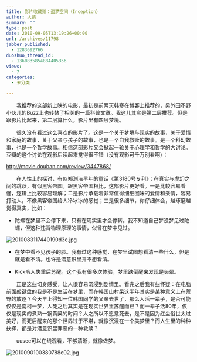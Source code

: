 ```yaml
---
title: 影片收藏架：盗梦空间（Inception）
author: 大鹏
summary: ""
type: post
date: 2010-09-05T13:19:26+00:00
url: /archives/11798
jabber_published:
  - 1283692766
duoshuo_thread_id:
  - 1360835854884405356
views:
  - 7
categories:
  - 未分类

---
```

　　我推荐的这部新上映的电影，最初是前两天韩寒在博客上推荐的，另外田不野小伙儿的Buzz上也转帖了相关的一篇科普文章。我这儿其实是第二层推荐。但是跟影片比起来，第二层算什么，影片里有四层梦境。
  
　　很久没有看过这么喜欢的影片了。这是一个关于梦境与现实的故事，关于爱情和家庭的故事，关于父亲与孩子的故事，也是一个自我救赎的故事。是一个科幻故事，也是一个哲学故事。相信这部影片又会掀起一轮关于心理学和哲学的大讨论。豆瓣的这个讨论在观影后读起来觉得很不错（没有观影可千万别看啊）：
  
<http://movie.douban.com/review/3447868/>
  
　　在人性上的探讨，有似郑渊洁早年的童话《第3180号专利》；在真实与虚幻之间的跳跃，有似黑客帝国。跟黑客帝国相比，这部影片更好看。一是比较容易看懂，逻辑上比较容易理解；二是影片承载着非常值得细细回味的爱情和亲情，容易打动人，不像黑客帝国给人冷冰冰的感觉；三是很多细节，你仔细体会，越琢磨越觉得真实，比如：

  * 陀螺在梦里不会停下来，只有在现实里才会停转。我不知道自己梦没梦见过陀螺，但这种违背物理原理的事情，似曾在梦中见过。

![2010083117440190d3e.jpg][1]

  * 在梦中看不见孩子的脸。我有过这种感觉，在梦里试图想看清一些什么，但是就是看不清。也许是潜意识里并不想看清。

  * Kick令人失重后苏醒。这个我有很多次体验，梦里跌倒醒来发现是头晕。

　　正是这些切身感受，让人很容易沉浸到剧情里。看完之后我有些怀疑：在电脑前面敲键盘的我是不是生活在梦里，而在韩国山村呆这半年其实是某种意义上在荒野的放逐？今天早上得知一位韩国同学的父亲去世了，那么人活一辈子，是否可能仅仅是南柯一梦，人死之后其实是在现实世界里苏醒而已？而一辈子活80年，仅仅是现实的煮熟一锅黄粱的时间？人之所以不愿意死去，是不是因为红尘俗世太过美好，而死后醒来的那个世界过于不堪，就像沉浸在一个美梦里？而人生里的种种抉择，都是对潜意识里罪恶的一种救赎？
  
　　uusee可以在线观看，不够清晰，就像做梦。

![2010090100380788c02.jpg][2]

 [1]: http://img3.cache.netease.com/ent/2010/8/31/2010083117440190d3e.jpg "2010083117440190d3e.jpg"
 [2]: http://img3.cache.netease.com/ent/2010/9/1/2010090100380788c02.jpg "2010090100380788c02.jpg"
